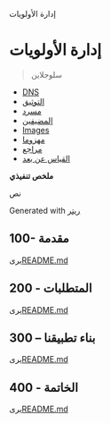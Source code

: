 إدارة الأولويات

# إدارة الأولويات

> سلوجلاين

-   [DNS](./DNS.md)
-   [التوثيق](./DOCUMENTATION.md)
-   [مسرد](./GLOSSARY.md)
-   [المضيفين](./HOSTS.md)
-   [Images](./IMAGES.md)
-   [مهزوما](./PODMAN.md)
-   [مراجع](./REFERENCES.md)
-   [القياس عن بعد](./TELEMETRY.md)

**ملخص تنفيذي**

نص

Generated with [ريتر](https://app.rytr.me)

## 100- مقدمة

يرى[README.md](./100/README.md)

## 200 - المتطلبات

يرى[README.md](./200/README.md)

## 300 – بناء تطبيقنا

يرى[README.md](./300/README.md)

## 400 - الخاتمة

يرى[README.md](./400/README.md)
